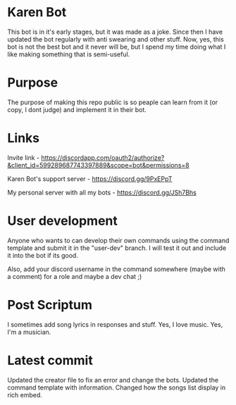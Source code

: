 # Karen Bot
This bot is in it's early stages, but it was made as a joke. Since then I have updated the bot regularly with anti swearing and other stuff. Now, yes, this bot is not the best bot and it never will be, but I spend my time doing what I like making something that is semi-useful.
# Purpose
The purpose of making this repo public is so peaple can learn from it (or copy, I dont judge) and implement it in their bot.
# Links
Invite link - https://discordapp.com/oauth2/authorize?&client_id=599289687743397889&scope=bot&permissions=8

Karen Bot's support server - https://discord.gg/9PxEPpT

My personal server with all my bots - https://discord.gg/JSh7Bhs
# User development
Anyone who wants to can develop their own commands using the command template and submit it in the "user-dev" branch. I will test it out and include it into the bot if its good.

Also, add your discord username in the command somewhere (maybe with a comment) for a role and maybe a dev chat ;)
# Post Scriptum
I sometimes add song lyrics in responses and stuff. Yes, I love music. Yes, I'm a musician.

# Latest commit
Updated the creator file to fix an error and change the bots. Updated the command template with information. Changed how the songs list display in rich embed.
